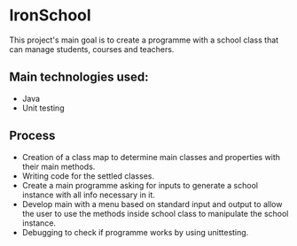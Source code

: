 # IronSchool 
This project's main goal is to create a programme with a school class that can manage students, courses and teachers.

## Main technologies used:
- Java
- Unit testing

## Process

- Creation of a class map to determine main classes and properties with their main methods.
- Writing code for the settled classes.
- Create a main programme asking for inputs to generate a school instance with all info necessary in it.
- Develop main with a menu based on standard input and output to allow the user to use the methods inside school class to manipulate the school instance.
- Debugging to check if programme works by using unittesting.

